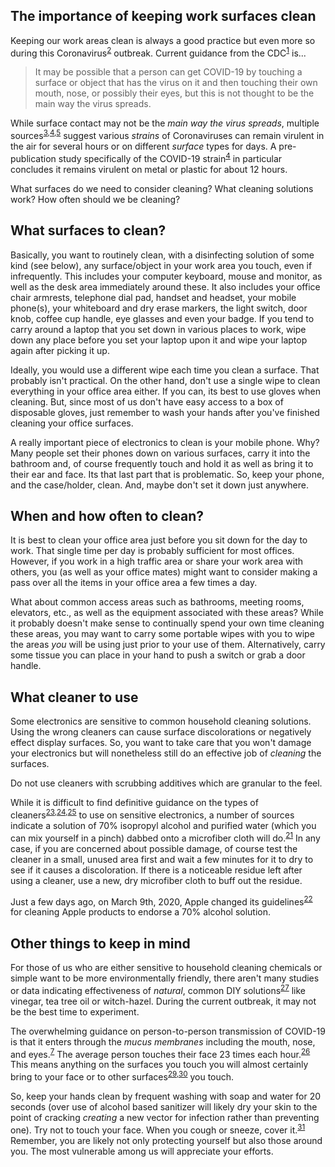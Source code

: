 ## The importance of keeping work surfaces clean
Keeping our work areas clean is always a good practice but even more so during
this Coronavirus<sup>[2]</sup> outbreak. Current guidance from the CDC<sup>[1]</sup>
is...

> It may be possible that a person can get COVID-19 by touching a surface or
object that has the virus on it and then touching their own mouth, nose, or
possibly their eyes, but this is not thought to be the main way the virus spreads.

While surface contact may not be the *main way the virus spreads*, multiple
sources<sup>[3],[4],[5]</sup> suggest various *strains* of Coronaviruses can
remain virulent in the air for several hours or on different *surface* types
for days. A pre-publication study specifically of the COVID-19 strain<sup>[4]</sup>
in particular concludes it remains virulent on metal or plastic for about 12 hours.

What surfaces do we need to consider cleaning? What cleaning solutions work?
How often should we be cleaning?

## What surfaces to clean? 

Basically, you want to routinely clean, with a disinfecting solution of some
kind (see below), any surface/object in your work area you touch, even if infrequently.
This includes your computer keyboard, mouse and monitor, as well as the desk area
immediately around these. It also includes your office chair armrests, telephone dial
pad, handset and headset, your mobile phone(s), your whiteboard and dry erase markers,
the light switch, door knob, coffee cup handle, eye glasses and even your badge.
If you tend to carry around a laptop that you set down in
various places to work, wipe down any place before you set your laptop upon it and
wipe your laptop again after picking it up.

Ideally, you would use a different wipe each time you clean a surface. That probably
isn't practical. On the other hand, don't use a single wipe to clean everything in
your office area either. If you can, its best to use gloves when cleaning. But, since
most of us don't have easy access to a box of disposable gloves, just remember to wash
your hands after you've finished cleaning your office surfaces.

A really important piece of electronics
to clean is your mobile phone. Why? Many people set their phones down on various surfaces,
carry it into the bathroom and, of course frequently touch and hold it as well as bring
it to their ear and face. Its that
last part that is problematic. So, keep your phone, and the case/holder, clean.
And, maybe don't set it down just anywhere.

## When and how often to clean?

It is best to clean your office area just before you sit down for the day to work. 
That single time per day is probably sufficient for most offices. However, if you
work in a high traffic area or share your work area with others, you (as well as 
your office mates) might want to consider making a pass over all the items in
your office area a few times a day.

What about common access areas such as bathrooms, meeting rooms, elevators, etc.,
as well as the equipment associated with these areas? While it probably doesn't
make sense to continually spend your own time cleaning these areas, you may want
to carry some portable wipes with you to wipe the areas *you* will be using just
prior to your use of them. Alternatively, carry some tissue you can place in your
hand to push a switch or grab a door handle.

## What cleaner to use

Some electronics are sensitive to common household cleaning solutions. Using the
wrong cleaners can cause surface discolorations or negatively effect display surfaces.
So, you want to take care that you won't damage your electronics but will nonetheless
still do an effective job of *cleaning* the surfaces.

Do not use cleaners with scrubbing additives which are granular to the feel.

While it is difficult to find definitive guidance on the types of cleaners<sup>[23],[24],[25]</sup> to
use on sensitive electronics, a number of sources indicate a solution of 70% isopropyl
alcohol and purified water (which you can mix yourself in a pinch) dabbed onto a microfiber cloth
will do.<sup>[21]</sup> In any case, if you are concerned about possible damage, of course test
the cleaner in a small, unused area first and wait a few minutes for it to dry to see if
it causes a discoloration. If there is a noticeable residue left after using a cleaner,
use a new, dry microfiber cloth to buff out the residue.

Just a few days ago, on March 9th, 2020, Apple changed its guidelines<sup>[22]</sup>
for cleaning Apple products to endorse a 70% alcohol solution.

## Other things to keep in mind

For those of us who are either sensitive to household cleaning chemicals or simple want
to be more environmentally friendly, there aren't many studies or data indicating
effectiveness of *natural*, common DIY solutions<sup>[27]</sup> like vinegar, tea tree oil or witch-hazel.
During the current outbreak, it may not be the best time to experiment.

The overwhelming guidance on person-to-person transmission of COVID-19 is that it 
enters through the *mucus membranes* including the mouth, nose, and eyes.<sup>[7]</sup>
The average person touches their face 23 times each hour.<sup>[26]</sup> This means anything
on the surfaces you touch you will almost certainly bring to your face or to other surfaces<sup>[29],[30]</sup>
you touch.

So, keep your hands clean by frequent washing with soap and water for 20 seconds (over use of alcohol
based sanitizer will likely dry your skin to the point of cracking *creating* a new vector
for infection rather than preventing one). Try not to touch your face. When you cough or
sneeze, cover it.<sup>[31]</sup> Remember, you are likely not only protecting yourself but
also those around you. The most vulnerable among us will appreciate your efforts.

[1]: https://www.cdc.gov/coronavirus/2019-ncov/about/transmission.html "CDC Guidance on CV-19 Transmission {}"
[2]: https://www.who.int/health-topics/coronavirus "WHO Summary Remarks of CV-19 {}"
[3]: https://www.ncbi.nlm.nih.gov/pmc/articles/PMC4659470/ "NIH CV-229E Surface Study {}"
[4]: https://www.medrxiv.org/content/10.1101/2020.03.09.20033217v1 "Aerosol and Surface Study of CV-19 {}"
[5]: https://www.journalofhospitalinfection.com/article/S0195-6701(20)30046-3/fulltext "Surface Study of various Coronaviruses {}"
[6]: https://www.cdc.gov/coronavirus/2019-ncov/community/organizations/cleaning-disinfection.html#How%20to%20Clean%20and%20Disinfect "CDC Guidance on Cleaning Surfaces {}"
[7]: https://www.cdc.gov/coronavirus/2019-ncov/about/prevention.html?CDC_AA_refVal=https%3A%2F%2Fwww.cdc.gov%2Fcoronavirus%2F2019-ncov%2Fabout%2Fprevention-treatment.html "CDC Description of Transmission Scenario {}"

[20]: https://learningregistry.org/reviews/best-disinfectant-wipes "Best Disinfecting Wipes {}"
[21]: https://www.pcmag.com/how-to/how-to-spring-clean-your-electronics "Best practices for cleaning electronics {}"
[22]: https://support.apple.com/en-us/HT204172?mod=article_inline "Apple Guidance on 70% Alcohol {}"
[23]: https://www.consumerreports.org/cleaning/common-household-products-that-can-destroy-novel-coronavirus/ "Common Household Products to Kill CV-19 {}"
[24]: https://www.epa.gov/sites/production/files/2020-03/documents/sars-cov-2-list_03-03-2020.pdf "EPA Technical Guidance & Cleaner Types/Ratings {}"
[25]: https://www.epa.gov/pesticide-registration/list-n-disinfectants-use-against-sars-cov-2 "EPA Cleaner Designations {}" 
[26]: https://www.ncbi.nlm.nih.gov/pubmed/25637115 "Face Touching Study {}"
[27]: https://ottawacitizen.com/health/busting-the-coronavirus "DIY Cleaners {}"
[29]: https://youtu.be/poOSzPTapw0?t=40 "See GlowGerm Spread in an Elementary Classroom {}"
[30]: https://www.youtube.com/watch?v=NmLOeuH3qdA "Local News Piece on Spread of Germs {}"
[31]: https://www.flickr.com/photos/fairfaxcounty/8467521325/in/photostream/lightbox/ "Covering your Cough {}"
